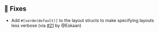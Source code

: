 ## :lady_beetle: Fixes

- Add `#[serde(default)]` to the layout structs to make specifying layouts less verbose (via [#21](https://github.com/leftwm/leftwm-layouts/pull/21) by @Eskaan)
